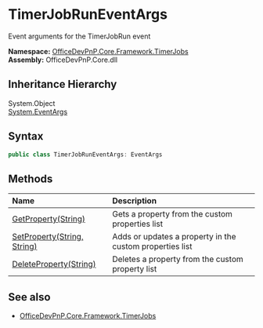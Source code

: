 # TimerJobRunEventArgs
Event arguments for the TimerJobRun event  

**Namespace:** [OfficeDevPnP.Core.Framework.TimerJobs](OfficeDevPnP.Core.Framework.TimerJobs.md)  
**Assembly:** OfficeDevPnP.Core.dll  
## Inheritance Hierarchy
System.Object  
    [System.EventArgs](System.EventArgs.md)
## Syntax
```C#
public class TimerJobRunEventArgs: EventArgs
```
## Methods
|**Name**|**Description**|
|:-----|:-----|
| [GetProperty(String)](OfficeDevPnP.Core.Framework.TimerJobs.TimerJobRunEventArgs.1ac163d0.md) | Gets a property from the custom properties list
| [SetProperty(String, String)](OfficeDevPnP.Core.Framework.TimerJobs.TimerJobRunEventArgs.7b8e874f.md) | Adds or updates a property in the custom properties list
| [DeleteProperty(String)](OfficeDevPnP.Core.Framework.TimerJobs.TimerJobRunEventArgs.45b3968.md) | Deletes a property from the custom property list
## See also
- [OfficeDevPnP.Core.Framework.TimerJobs](OfficeDevPnP.Core.Framework.TimerJobs.md)
